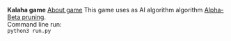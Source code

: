 **Kalaha game**
[About game](https://en.wikipedia.org/wiki/Kalah)
This game uses as AI algorithm algorithm [Alpha-Beta pruning](
https://en.wikipedia.org/wiki/Alpha%E2%80%93beta_pruning).   
Command line run:  
`python3 run.py`

